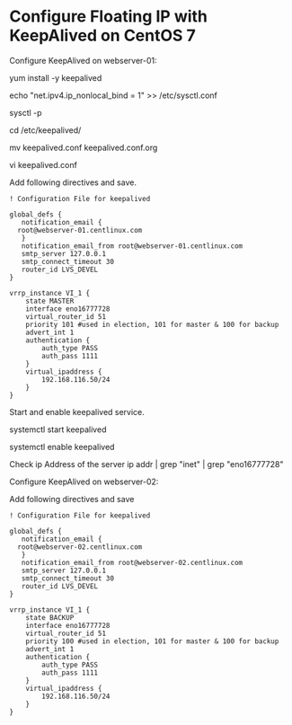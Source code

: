 # Configure Floating IP with KeepAlived on CentOS 7

Configure KeepAlived on webserver-01:

yum install -y keepalived

echo "net.ipv4.ip_nonlocal_bind = 1" >> /etc/sysctl.conf

sysctl -p

cd /etc/keepalived/

mv keepalived.conf keepalived.conf.org

vi keepalived.conf

Add following directives and save.
```
! Configuration File for keepalived

global_defs {
   notification_email {
  root@webserver-01.centlinux.com
   }
   notification_email_from root@webserver-01.centlinux.com
   smtp_server 127.0.0.1
   smtp_connect_timeout 30
   router_id LVS_DEVEL
}

vrrp_instance VI_1 {
    state MASTER
    interface eno16777728
    virtual_router_id 51
    priority 101 #used in election, 101 for master & 100 for backup
    advert_int 1
    authentication {
        auth_type PASS
        auth_pass 1111
    }
    virtual_ipaddress {
        192.168.116.50/24
    }
}
```

Start and enable keepalived service.

systemctl start keepalived

systemctl enable keepalived

Check ip Address of the server
ip addr | grep "inet" | grep "eno16777728"


Configure KeepAlived on webserver-02:

Add following directives and save
```
! Configuration File for keepalived

global_defs {
   notification_email {
  root@webserver-02.centlinux.com
   }
   notification_email_from root@webserver-02.centlinux.com
   smtp_server 127.0.0.1
   smtp_connect_timeout 30
   router_id LVS_DEVEL
}

vrrp_instance VI_1 {
    state BACKUP
    interface eno16777728
    virtual_router_id 51
    priority 100 #used in election, 101 for master & 100 for backup
    advert_int 1
    authentication {
        auth_type PASS
        auth_pass 1111
    }
    virtual_ipaddress {
        192.168.116.50/24
    }
}
```
